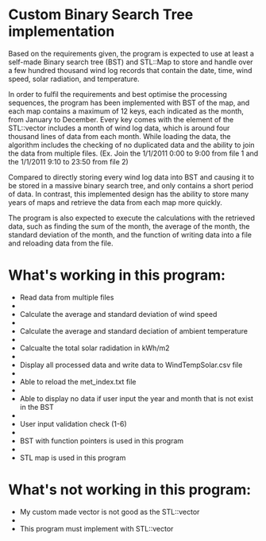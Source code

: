 # Custom Binary Search Tree implementation
Based on the requirements given, the program is expected to use at least a self-made Binary search tree (BST) and STL::Map to store and handle over a few hundred thousand wind log records that contain the date, time, wind speed, solar radiation, and temperature.

In order to fulfil the requirements and best optimise the processing sequences, the program has been implemented with BST of the map, and each map contains a maximum of 12 keys, each indicated as the month, from January to December. Every key comes with the element of the STL::vector includes a month of wind log data, which is around four thousand lines of data from each month. While loading the data, the algorithm includes the checking of no duplicated data and the ability to join the data from multiple files. (Ex. Join the 1/1/2011 0:00 to 9:00 from file 1 and the 1/1/2011 9:10 to 23:50 from file 2)

Compared to directly storing every wind log data into BST and causing it to be stored in a massive binary search tree, and only contains a short period of data. In contrast, this implemented design has the ability to store many years of maps and retrieve the data from each map more quickly.

The program is also expected to execute the calculations with the retrieved data, such as finding the sum of the month, the average of the month, the standard deviation of the month, and the function of writing data into a file and reloading data from the file.

# What's working in this program:
- Read data from multiple files
- 
- Calculate the average and standard deviation of wind speed
- 
- Calculate the average and standard deciation of ambient temperature
- 
- Calcualte the total solar radidation in kWh/m2
- 
- Display all processed data and write data to WindTempSolar.csv file
- 
- Able to reload the met_index.txt file
- 
- Able to display no data if user input the year and month that is not exist in the BST
- 
- User input validation check (1-6)
- 
- BST with function pointers is used in this program
- 
- STL map is used in this program


# What's not working in this program:
- My custom made vector is not good as the STL::vector
- 
- This program must implement with STL::vector
